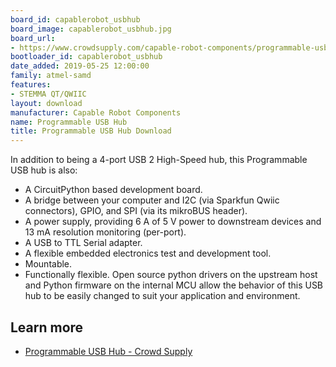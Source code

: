 ```yaml
---
board_id: capablerobot_usbhub
board_image: capablerobot_usbhub.jpg
board_url:
- https://www.crowdsupply.com/capable-robot-components/programmable-usb-hub
bootloader_id: capablerobot_usbhub
date_added: 2019-05-25 12:00:00
family: atmel-samd
features:
- STEMMA QT/QWIIC
layout: download
manufacturer: Capable Robot Components
name: Programmable USB Hub
title: Programmable USB Hub Download
---
```


In addition to being a 4-port USB 2 High-Speed hub, this Programmable USB hub is also:

*   A CircuitPython based development board.
*   A bridge between your computer and I2C (via Sparkfun Qwiic connectors), GPIO, and SPI (via its mikroBUS header).
*   A power supply, providing 6 A of 5 V power to downstream devices and 13 mA resolution monitoring (per-port).
*   A USB to TTL Serial adapter.
*   A flexible embedded electronics test and development tool.
*   Mountable.
*   Functionally flexible. Open source python drivers on the upstream host and Python firmware on the internal MCU allow the behavior of this USB hub to be easily changed to suit your application and environment.

## Learn more
* [Programmable USB Hub - Crowd Supply](https://www.crowdsupply.com/capable-robot-components/programmable-usb-hub)
